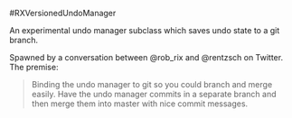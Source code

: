 #RXVersionedUndoManager

An experimental undo manager subclass which saves undo state to a git branch.

Spawned by a conversation between @rob_rix and @rentzsch on Twitter. The premise:

> Binding the undo manager to git so you could branch and merge easily. Have the undo manager commits in a separate branch and then merge them into master with nice commit messages.